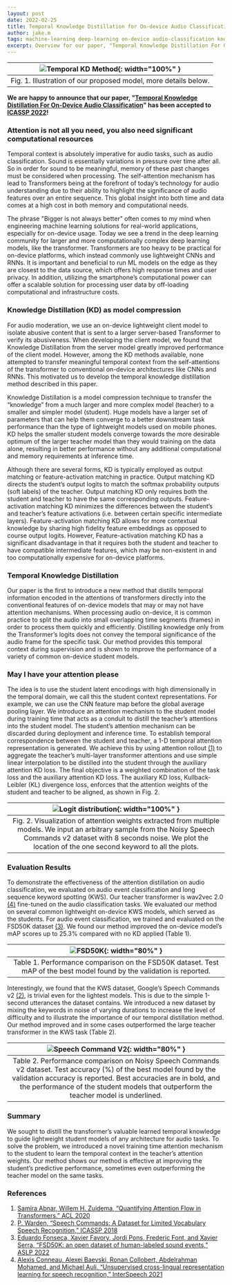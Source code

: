 ```yaml
---
layout: post
date: 2022-02-25
title: Temporal Knowledge Distillation for On-device Audio Classification
author: jake.m
tags: machine-learning deep-learning on-device audio-classification knowledge-distillation transformer
excerpt: Overview for our paper, "Temporal Knowledge Distillation For On-Device Audio Classification (ICASSP 2022)".
---
```


| ![Temporal KD Method]({{"/assets/2022-02-25-temporal-kd-ondevice-audio/fig1_method.png"}}){: width="100%" } |
|:--:| 
| Fig. 1. Illustration of our proposed model, more details below. |

**We are happy to announce that our paper, "[Temporal Knowledge Distillation For On-Device Audio Classification](https://arxiv.org/abs/2110.14131)" has been accepted to [ICASSP 2022](https://2022.ieeeicassp.org//)!**

### Attention is not all you need, you also need significant computational resources
Temporal context is absolutely imperative for audio tasks, such as audio classification. Sound is essentially variations in pressure over time after all. So in order for sound to be meaningful, memory of these past changes must be considered when processing. The self-attention mechanism has lead to Transformers being at the forefront of today’s technology for audio understanding due to their ability to highlight the significance of audio features over an entire sequence. This global insight into both time and data comes at a high cost in both memory and computational needs. 
  
The phrase "Bigger is not always better" often comes to my mind when engineering machine learning solutions for real-world applications, especially for on-device usage. Today we see a trend in the deep learning community for larger and more computationally complex deep learning models, like the transformer. Transformers are too heavy to be practical for on-device platforms, which instead commonly use lightweight CNNs and RNNs. It is important and beneficial to run ML models on the edge as they are closest to the data source, which offers high response times and user privacy. In addition, utilizing the smartphone’s computational power can offer a scalable solution for processing user data by off-loading computational and infrastructure costs.

### Knowledge Distillation (KD) as model compression
For audio moderation, we use an on-device lightweight client model to isolate abusive content that is sent to a larger server-based Transformer to verify its abusiveness. When developing the client model, we found that Knowledge Distillation from the server model greatly improved performance of the client model. However, among the KD methods available, none attempted to transfer meaningful temporal context from the self-attentions of the transformer to conventional on-device architectures like CNNs and RNNs. This motivated us to develop the temporal knowledge distillation method described in this paper. 
  
Knowledge Distillation is a model compression technique to transfer the “knowledge” from a much larger and more complex model (teacher) to a smaller and simpler model (student). Huge models have a larger set of parameters that can help them converge to a better downstream task performance than the type of lightweight models used on mobile phones. KD helps the smaller student models converge towards the more desirable optimum of the larger teacher model than they would training on the data alone, resulting in better performance without any additional computational and memory requirements at inference time.
    
Although there are several forms, KD is typically employed as output matching or feature-activation matching in practice. Output matching KD directs the student’s output logits to match the softmax probability outputs (soft labels) of the teacher. Output matching KD only requires both the student and teacher to have the same corresponding outputs. Feature-activation matching KD minimizes the differences between the student’s and teacher’s feature activations (i.e. between certain specific intermediate layers). Feature-activation matching KD allows for more contextual knowledge by sharing high fidelity feature embeddings as opposed to course output logits. However, Feature-activation matching KD has a significant disadvantage in that it requires both the student and teacher to have compatible intermediate features, which may be non-existent in and too computationally expensive for on-device platforms.

### Temporal Knowledge Distillation
Our paper is the first to introduce a new method that distills temporal information encoded in the attentions of transformers directly into the conventional features of on-device models that may or may not have attention mechanisms. When processing audio on-device, it is common practice to split the audio into small overlapping time segments (frames) in order to process them quickly and efficiently. Distilling knowledge only from the Transformer’s logits does not convey the temporal significance of the audio frame for the specific task. Our method provides this temporal context during supervision and is shown to improve the performance of a variety of common on-device student models.

### May I have your attention please
The idea is to use the student latent encodings with high dimensionally in the temporal domain, we call this the student context representations. For example, we can use the CNN feature map before the global average pooling layer. We introduce an attention mechanism to the student model during training time that acts as a conduit to distill the teacher’s attentions into the student model. The student’s attention mechanism can be discarded during deployment and inference time. To establish temporal correspondence between the student and teacher, a 1-D temporal attention representation is generated. We achieve this by using attention rollout [(1)](#references) to aggregate the teacher’s multi-layer transformer attentions and use simple linear interpolation to be distilled into the student through the auxiliary attention KD loss. The final objective is a weighted combination of the task loss and the auxiliary attention KD loss. The auxiliary KD loss, Kullback-Leibler (KL) divergence loss, enforces that the attention weights of the student and teacher to be aligned, as shown in Fig. 2.

| ![Logit distribution]({{"/assets/2022-02-25-temporal-kd-ondevice-audio/fig2_attentions.png"}}){: width="100%" } |
|:--:| 
| Fig. 2. Visualization of attention weights extracted from multiple models. We input an arbitrary sample from the Noisy Speech Commands v2 dataset with 8 seconds noise. We plot the location of the one second keyword to all the plots. |

### Evaluation Results
To demonstrate the effectiveness of the attention distillation on audio classification, we evaluated on audio event classification and long sequence keyword spotting (KWS). Our teacher transformer is wav2vec 2.0 [(4)](#references) fine-tuned on the audio classification tasks. We evaluated our method on several common lightweight on-device KWS models, which served as the students.  For audio event classification, we trained and evaluated on the FSD50K dataset [(3)](#references). We found our method improved the on-device model’s mAP scores up to 25.3% compared with no KD applied (Table 1). 

|![FSD50K]({{"/assets/2022-02-25-temporal-kd-ondevice-audio/tbl1_model_scores.png"}}){: width="80%" } |
|:--:| 
| Table 1. Performance comparison on the FSD50K dataset. Test mAP of the best model found by the validation is reported. |

Interestingly, we found that the KWS dataset, Google’s Speech Commands v2 [(2)](#references), is trivial even for the lightest models. This is due to the simple 1-second utterances the dataset contains. We introduced a new dataset by mixing the keywords in noise of varying durations to increase the level of difficulty and to illustrate the importance of our temporal distillation method.  Our method improved and in some cases outperformed the large teacher transformer in the KWS task (Table 2).

| ![Speech Command V2]({{"/assets/2022-02-25-temporal-kd-ondevice-audio/tbl2_audio_legnth_scores.png"}}){: width="80%" } |
|:--:| 
| Table 2. Performance comparison on Noisy Speech Commands v2 dataset. Test accuracy (%) of the best model found by the validation accuracy is reported. Best accuracies are in bold, and the performance of the student models that outperform the teacher model is underlined. |

### Summary
We sought to distill the transformer’s valuable learned temporal knowledge to guide lightweight student models of any architecture for audio tasks. To solve the problem, we introduced a novel training time attention mechanism to the student to learn the temporal context in the teacher’s attention weights. Our method shows our method is effective at improving the student’s predictive performance, sometimes even outperforming the teacher model on the same tasks.

### References
1. [Samira Abnar, Willem H. Zuidema, “Quantifying Attention Flow in Transformers.” ACL 2020](https://arxiv.org/abs/2005.00928)
2. [P. Warden, “Speech Commands: A Dataset for Limited Vocabulary Speech Recognition,” ICASSP 2018](https://arxiv.org/abs/1804.03209)
3. [Eduardo Fonseca, Xavier Favory, Jordi Pons, Frederic Font, and Xavier Serra, “FSD50K: an open dataset of human-labeled sound events,” ASLP 2022](https://arxiv.org/abs/2010.00475)
4. [Alexis Conneau, Alexei Baevski, Ronan Collobert, Abdelrahman Mohamed, and Michael Auli, “Unsupervised cross-lingual representation learning for speech recognition,” InterSpeech 2021](https://arxiv.org/abs/2006.13979)
